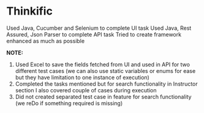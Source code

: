 # Thinkific

Used Java, Cucumber and Selenium to complete UI task
Used Java, Rest Assured, Json Parser to complete API task
Tried to create framework enhanced as much as possible

**NOTE:** 
1. Used Excel to save the fields fetched from UI and used in API for two different test cases (we can also use static variables or enums for ease but they have limitation to one instance of execution)
2. Completed the tasks mentioned but for search functionality in Instructor section I also covered couple of cases during execution
3. Did not created separated test case in feature for search functionality (we reDo if something required is missing)
